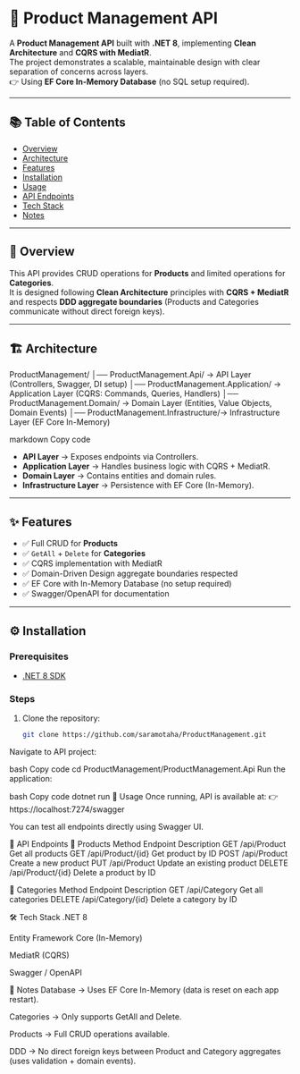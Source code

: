 # 🛒 Product Management API

A **Product Management API** built with **.NET 8**, implementing **Clean Architecture** and **CQRS with MediatR**.  
The project demonstrates a scalable, maintainable design with clear separation of concerns across layers.  
👉 Using **EF Core In-Memory Database** (no SQL setup required).

---

## 📚 Table of Contents
- [Overview](#-overview)
- [Architecture](#-architecture)
- [Features](#-features)
- [Installation](#-installation)
- [Usage](#-usage)
- [API Endpoints](#-api-endpoints)
- [Tech Stack](#-tech-stack)
- [Notes](#-notes)

---

## 📌 Overview
This API provides CRUD operations for **Products** and limited operations for **Categories**.  
It is designed following **Clean Architecture** principles with **CQRS + MediatR** and respects **DDD aggregate boundaries** (Products and Categories communicate without direct foreign keys).

---

## 🏗 Architecture
ProductManagement/
│── ProductManagement.Api/ → API Layer (Controllers, Swagger, DI setup)
│── ProductManagement.Application/ → Application Layer (CQRS: Commands, Queries, Handlers)
│── ProductManagement.Domain/ → Domain Layer (Entities, Value Objects, Domain Events)
│── ProductManagement.Infrastructure/→ Infrastructure Layer (EF Core In-Memory)

markdown
Copy code

- **API Layer** → Exposes endpoints via Controllers.  
- **Application Layer** → Handles business logic with CQRS + MediatR.  
- **Domain Layer** → Contains entities and domain rules.  
- **Infrastructure Layer** → Persistence with EF Core (In-Memory).  

---

## ✨ Features
- ✅ Full CRUD for **Products**  
- ✅ `GetAll` + `Delete` for **Categories**  
- ✅ CQRS implementation with MediatR  
- ✅ Domain-Driven Design aggregate boundaries respected  
- ✅ EF Core with In-Memory Database (no setup required)  
- ✅ Swagger/OpenAPI for documentation  

---

## ⚙️ Installation

### Prerequisites
- [.NET 8 SDK](https://dotnet.microsoft.com/download/dotnet/8.0)

### Steps
1. Clone the repository:
   ```bash
   git clone https://github.com/saramotaha/ProductManagement.git
Navigate to API project:

bash
Copy code
cd ProductManagement/ProductManagement.Api
Run the application:

bash
Copy code
dotnet run
🚀 Usage
Once running, API is available at:
👉 https://localhost:7274/swagger

You can test all endpoints directly using Swagger UI.

📖 API Endpoints
🔹 Products
Method	Endpoint	Description
GET	/api/Product	Get all products
GET	/api/Product/{id}	Get product by ID
POST	/api/Product	Create a new product
PUT	/api/Product	Update an existing product
DELETE	/api/Product/{id}	Delete a product by ID

🔹 Categories
Method	Endpoint	Description
GET	/api/Category	Get all categories
DELETE	/api/Category/{id}	Delete a category by ID

🛠 Tech Stack
.NET 8

Entity Framework Core (In-Memory)

MediatR (CQRS)

Swagger / OpenAPI

📝 Notes
Database → Uses EF Core In-Memory (data is reset on each app restart).

Categories → Only supports GetAll and Delete.

Products → Full CRUD operations available.

DDD → No direct foreign keys between Product and Category aggregates (uses validation + domain events).

